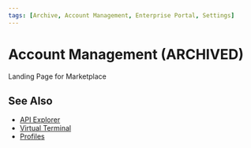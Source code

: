 ```yaml
---
tags: [Archive, Account Management, Enterprise Portal, Settings]
---
```


# Account Management (ARCHIVED)

Landing Page for Marketplace

## See Also

- [API Explorer](../api/?type=post&path=/payments/v1/charges)
- [Virtual Terminal](?path=docs/Resources/Guides/Enterprise-Portal/Virtual-Terminal.md)
- [Profiles](?path=docs/Resources/Guides/Enterprise-Portal/Profiles.md)
